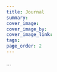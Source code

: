 ```yaml
---
title: Journal
summary: 
cover_image: 
cover_image_by: 
cover_image_link: 
tags: 
page_order: 2
---
```


...
